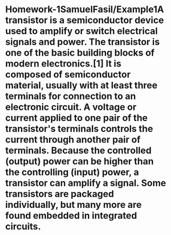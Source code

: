 # Homework-1SamuelFasil/Example1A transistor is a semiconductor device used to amplify or switch electrical signals and power. The transistor is one of the basic building blocks of modern electronics.[1] It is composed of semiconductor material, usually with at least three terminals for connection to an electronic circuit. A voltage or current applied to one pair of the transistor's terminals controls the current through another pair of terminals. Because the controlled (output) power can be higher than the controlling (input) power, a transistor can amplify a signal. Some transistors are packaged individually, but many more are found embedded in integrated circuits.
